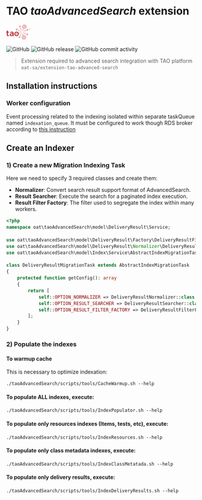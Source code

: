# TAO _taoAdvancedSearch_ extension

![TAO Logo](https://github.com/oat-sa/taohub-developer-guide/raw/master/resources/tao-logo.png)

![GitHub](https://img.shields.io/github/license/oat-sa/extension-tao-advanced-search.svg)
![GitHub release](https://img.shields.io/github/release/oat-sa/extension-tao-advanced-search.svg)
![GitHub commit activity](https://img.shields.io/github/commit-activity/y/oat-sa/extension-tao-advanced-search.svg)

> Extension required to advanced search integration with TAO platform `oat-sa/extension-tao-advanced-search`

## Installation instructions

### Worker configuration
Event processing related to the indexing isolated within separate taskQueue named `indexation_queue`. 
It must be configured to work though RDS broker according to [this instruction](https://github.com/oat-sa/extension-tao-task-queue/blob/master/README.md)

## Create an Indexer

### 1) Create a new Migration Indexing Task

Here we need to specify 3 required classes and create them:

- **Normalizer**: Convert search result support format of AdvancedSearch.
- **Result Searcher**: Execute the search for a paginated index execution.
- **Result Filter Factory**: The filter used to segregate the index within many workers. 

```php
<?php
namespace oat\taoAdvancedSearch\model\DeliveryResult\Service;

use oat\taoAdvancedSearch\model\DeliveryResult\Factory\DeliveryResultFilterFactory;
use oat\taoAdvancedSearch\model\DeliveryResult\Normalizer\DeliveryResultNormalizer;
use oat\taoAdvancedSearch\model\Index\Service\AbstractIndexMigrationTask;

class DeliveryResultMigrationTask extends AbstractIndexMigrationTask
{
    protected function getConfig(): array
    {
        return [
            self::OPTION_NORMALIZER => DeliveryResultNormalizer::class,
            self::OPTION_RESULT_SEARCHER => DeliveryResultSearcher::class,
            self::OPTION_RESULT_FILTER_FACTORY => DeliveryResultFilterFactory::class,
        ];
    }
}
``` 

### 2) Populate the indexes

#### To warmup cache

This is necessary to optimize indexation:

```shell
./taoAdvancedSearch/scripts/tools/CacheWarmup.sh --help
```

#### To populate ALL indexes, execute:

```shell script
./taoAdvancedSearch/scripts/tools/IndexPopulator.sh --help
```

#### To populate only resources indexes (Items, tests, etc), execute:

```shell script
./taoAdvancedSearch/scripts/tools/IndexResources.sh --help
```

#### To populate only class metadata indexes, execute:

```shell script
./taoAdvancedSearch/scripts/tools/IndexClassMetatada.sh --help
```

#### To populate only delivery results, execute:

```shell script
./taoAdvancedSearch/scripts/tools/IndexDeliveryResults.sh --help
```
